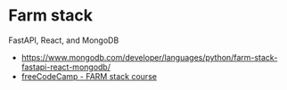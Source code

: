 # Farm stack

FastAPI, React, and MongoDB

* <https://www.mongodb.com/developer/languages/python/farm-stack-fastapi-react-mongodb/>
* [freeCodeCamp - FARM stack course](https://www.youtube.com/watch?v=PWG7NlUDVaA)
